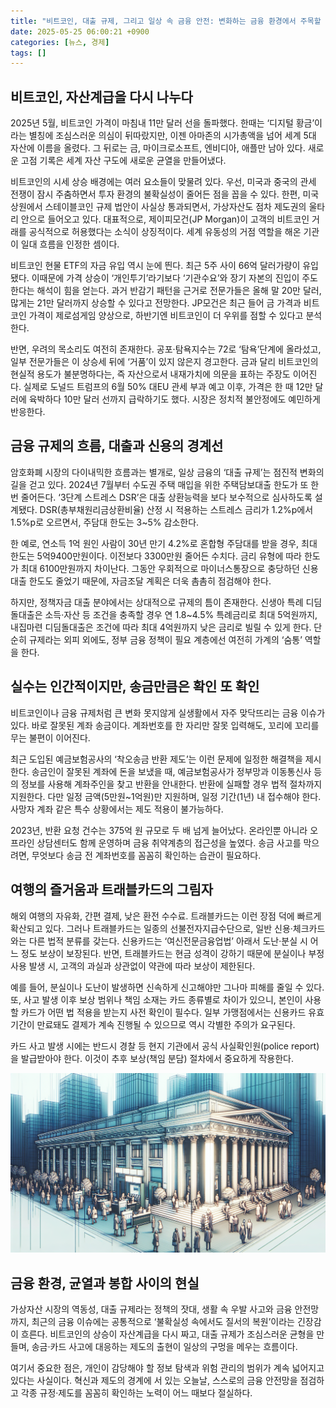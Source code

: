 ```yaml
---
title: "비트코인, 대출 규제, 그리고 일상 속 금융 안전: 변화하는 금융 환경에서 주목할 점"
date: 2025-05-25 06:00:21 +0900
categories: [뉴스, 경제]
tags: []
---
```


## 비트코인, 자산계급을 다시 나누다

2025년 5월, 비트코인 가격이 마침내 11만 달러 선을 돌파했다. 한때는 ‘디지털 황금’이라는 별칭에 조심스러운 의심이 뒤따랐지만, 이젠 아마존의 시가총액을 넘어 세계 5대 자산에 이름을 올렸다. 그 뒤로는 금, 마이크로소프트, 엔비디아, 애플만 남아 있다. 새로운 고점 기록은 세계 자산 구도에 새로운 균열을 만들어냈다.

비트코인의 시세 상승 배경에는 여러 요소들이 맞물려 있다. 우선, 미국과 중국의 관세 전쟁이 잠시 주춤하면서 투자 환경의 불확실성이 줄어든 점을 꼽을 수 있다. 한편, 미국 상원에서 스테이블코인 규제 법안이 사실상 통과되면서, 가상자산도 점차 제도권의 울타리 안으로 들어오고 있다. 대표적으로, 제이피모건(JP Morgan)이 고객의 비트코인 거래를 공식적으로 허용했다는 소식이 상징적이다. 세계 유동성의 거점 역할을 해온 기관이 일대 흐름을 인정한 셈이다.

비트코인 현물 ETF의 자금 유입 역시 눈에 띈다. 최근 5주 사이 66억 달러가량이 유입됐다. 이때문에 가격 상승이 ‘개인투기’라기보다 ‘기관수요’와 장기 자본의 진입이 주도한다는 해석이 힘을 얻는다. 과거 반감기 패턴을 근거로 전문가들은 올해 말 20만 달러, 많게는 21만 달러까지 상승할 수 있다고 전망한다. JP모건은 최근 들어 금 가격과 비트코인 가격이 제로섬게임 양상으로, 하반기엔 비트코인이 더 우위를 점할 수 있다고 분석한다.

반면, 우려의 목소리도 여전히 존재한다. 공포·탐욕지수는 72로 ‘탐욕’단계에 올라섰고, 일부 전문가들은 이 상승세 뒤에 ‘거품’이 있지 않은지 경고한다. 금과 달리 비트코인의 현실적 용도가 불분명하다는, 즉 자산으로서 내재가치에 의문을 표하는 주장도 이어진다. 실제로 도널드 트럼프의 6월 50% 대EU 관세 부과 예고 이후, 가격은 한 때 12만 달러에 육박하다 10만 달러 선까지 급락하기도 했다. 시장은 정치적 불안정에도 예민하게 반응한다.

## 금융 규제의 흐름, 대출과 신용의 경계선

암호화폐 시장의 다이내믹한 흐름과는 별개로, 일상 금융의 ‘대출 규제’는 점진적 변화의 길을 걷고 있다. 2024년 7월부터 수도권 주택 매입을 위한 주택담보대출 한도가 또 한 번 줄어든다. ‘3단계 스트레스 DSR’은 대출 상환능력을 보다 보수적으로 심사하도록 설계됐다. DSR(총부채원리금상환비율) 산정 시 적용하는 스트레스 금리가 1.2%p에서 1.5%p로 오르면서, 주담대 한도는 3~5% 감소한다.

한 예로, 연소득 1억 원인 사람이 30년 만기 4.2%로 혼합형 주담대를 받을 경우, 최대 한도는 5억9400만원이다. 이전보다 3300만원 줄어든 수치다. 금리 유형에 따라 한도가 최대 6100만원까지 차이난다. 그동안 우회적으로 마이너스통장으로 충당하던 신용대출 한도도 줄었기 때문에, 자금조달 계획은 더욱 촘촘히 점검해야 한다.

하지만, 정책자금 대출 분야에서는 상대적으로 규제의 틈이 존재한다. 신생아 특례 디딤돌대출은 소득·자산 등 조건을 충족할 경우 연 1.8~4.5% 특례금리로 최대 5억원까지, 내집마련 디딤돌대출은 조건에 따라 최대 4억원까지 낮은 금리로 빌릴 수 있게 한다. 단순히 규제라는 외피 외에도, 정부 금융 정책이 필요 계층에선 여전히 가계의 ‘숨통’ 역할을 한다.

## 실수는 인간적이지만, 송금만큼은 확인 또 확인

비트코인이나 금융 규제처럼 큰 변화 못지않게 실생활에서 자주 맞닥뜨리는 금융 이슈가 있다. 바로 잘못된 계좌 송금이다. 계좌번호를 한 자리만 잘못 입력해도, 꼬리에 꼬리를 무는 불편이 이어진다.

최근 도입된 예금보험공사의 ‘착오송금 반환 제도’는 이런 문제에 일정한 해결책을 제시한다. 송금인이 잘못된 계좌에 돈을 보냈을 때, 예금보험공사가 정부망과 이동통신사 등의 정보를 사용해 계좌주인을 찾고 반환을 안내한다. 반환에 실패할 경우 법적 절차까지 지원한다. 다만 일정 금액(5만원~1억원)만 지원하며, 일정 기간(1년) 내 접수해야 한다. 사망자 계좌 같은 특수 상황에서는 제도 적용이 불가능하다.

2023년, 반환 요청 건수는 375억 원 규모로 두 배 넘게 늘어났다. 온라인뿐 아니라 오프라인 상담센터도 함께 운영하며 금융 취약계층의 접근성을 높였다. 송금 사고를 막으려면, 무엇보다 송금 전 계좌번호를 꼼꼼히 확인하는 습관이 필요하다.

## 여행의 즐거움과 트래블카드의 그림자

해외 여행의 자유화, 간편 결제, 낮은 환전 수수료. 트래블카드는 이런 장점 덕에 빠르게 확산되고 있다. 그러나 트래블카드는 일종의 선불전자지급수단으로, 일반 신용·체크카드와는 다른 법적 분류를 갖는다. 신용카드는 ‘여신전문금융업법’ 아래서 도난·분실 시 어느 정도 보상이 보장된다. 반면, 트래블카드는 현금 성격이 강하기 때문에 분실이나 부정사용 발생 시, 고객의 과실과 상관없이 약관에 따라 보상이 제한된다.

예를 들어, 분실이나 도난이 발생하면 신속하게 신고해야만 그나마 피해를 줄일 수 있다. 또, 사고 발생 이후 보상 범위나 책임 소재는 카드 종류별로 차이가 있으니, 본인이 사용할 카드가 어떤 법 적용을 받는지 사전 확인이 필수다. 일부 가맹점에서는 신용카드 유효기간이 만료돼도 결제가 계속 진행될 수 있으므로 역시 각별한 주의가 요구된다.

카드 사고 발생 시에는 반드시 경찰 등 현지 기관에서 공식 사실확인원(police report)을 발급받아야 한다. 이것이 추후 보상(책임 분담) 절차에서 중요하게 작용한다.

![금융거래가 이루어지는 분주한 도심 은행 지점](assets/img/2025-05-24-93ac9566-c687-46b9-b7e0-3d12e126e74f/1748120473910.png)

## 금융 환경, 균열과 봉합 사이의 현실

가상자산 시장의 역동성, 대출 규제라는 정책의 잣대, 생활 속 우발 사고와 금융 안전망까지, 최근의 금융 이슈에는 공통적으로 ‘불확실성 속에서도 질서의 복원’이라는 긴장감이 흐른다. 비트코인의 상승이 자산계급을 다시 짜고, 대출 규제가 조심스러운 균형을 만들며, 송금·카드 사고에 대응하는 제도의 출현이 일상의 구멍을 메우는 흐름이다.

여기서 중요한 점은, 개인이 감당해야 할 정보 탐색과 위험 관리의 범위가 계속 넓어지고 있다는 사실이다. 혁신과 제도의 경계에 서 있는 오늘날, 스스로의 금융 안전망을 점검하고 각종 규정·제도를 꼼꼼히 확인하는 노력이 어느 때보다 절실하다.